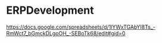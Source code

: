# ERPDevelopment
https://docs.google.com/spreadsheets/d/1lYWxTGAbYI8Ts_-RmWct7_bGmckDLgoOH_-SEBoTk68/edit#gid=0

